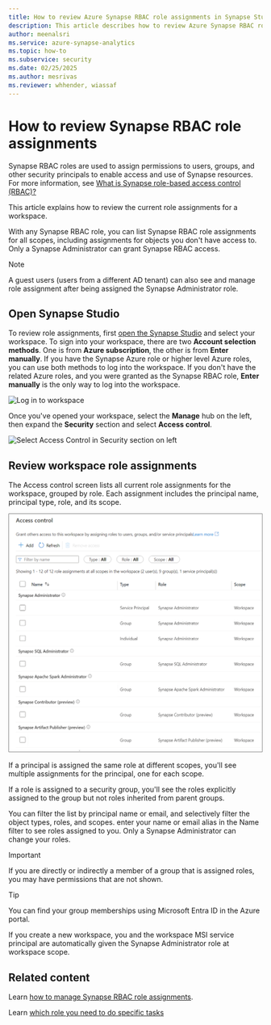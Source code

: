 ```yaml
---
title: How to review Azure Synapse RBAC role assignments in Synapse Studio
description: This article describes how to review Azure Synapse RBAC role assignments using Synapse Studio
author: meenalsri
ms.service: azure-synapse-analytics
ms.topic: how-to
ms.subservice: security
ms.date: 02/25/2025
ms.author: mesrivas
ms.reviewer: whhender, wiassaf
---
```


# How to review Synapse RBAC role assignments

Synapse RBAC roles are used to assign permissions to users, groups, and other security principals to enable access and use of Synapse resources. For more information, see [What is Synapse role-based access control (RBAC)?](./synapse-workspace-synapse-rbac.md)

This article explains how to review the current role assignments for a workspace.

With any Synapse RBAC role, you can list Synapse RBAC role assignments for all scopes, including assignments for objects you don't have access to. Only a Synapse Administrator can grant Synapse RBAC access.  

>[!Note]
> A guest users (users from a different AD tenant) can also see and manage role assignment after being assigned the Synapse Administrator role.    

## Open Synapse Studio  

To review role assignments, first [open the Synapse Studio](https://web.azuresynapse.net/) and select your workspace. To sign into your workspace, there are two **Account selection methods**. One is from **Azure subscription**, the other is from **Enter manually**. If you have the Synapse Azure role or higher level Azure roles, you can use both methods to log into the workspace. If you don't have the related Azure roles, and you were granted as the Synapse RBAC role, **Enter manually** is the only way to log into the workspace.

![Log in to workspace](./media/common/login-workspace.png) 
 
 Once you've opened your workspace, select the **Manage** hub on the left, then expand the **Security** section and select **Access control**. 

 ![Select Access Control in Security section on left](./media/how-to-manage-synapse-rbac-role-assignments/left-nav-security-access-control.png)

## Review workspace role assignments

The Access control screen lists all current role assignments for the workspace, grouped by role. Each assignment includes the principal name, principal type, role, and its scope.

![Access Control screen](./media/how-to-review-synapse-rbac-role-assignments/access-control-assignments.png)

If a principal is assigned the same role at different scopes, you'll see multiple assignments for the principal, one for each scope.  

If a role is assigned to a security group, you'll see the roles explicitly assigned to the group but not roles inherited from parent groups.  

You can filter the list by principal name or email, and selectively filter the object types, roles, and scopes. enter your name or email alias in the Name filter to see roles assigned to you. Only a Synapse Administrator can change your roles.

>[!Important] 
>If you are directly or indirectly a member of a group that is assigned roles, you may have permissions that are not shown.

>[!tip]
>You can find your group memberships using Microsoft Entra ID in the Azure portal.  

If you create a new workspace, you and the workspace MSI service principal are automatically given the Synapse Administrator role at workspace scope.

## Related content

Learn [how to manage Synapse RBAC role assignments](./how-to-manage-synapse-rbac-role-assignments.md).

Learn [which role you need to do specific tasks](./synapse-workspace-understand-what-role-you-need.md)
